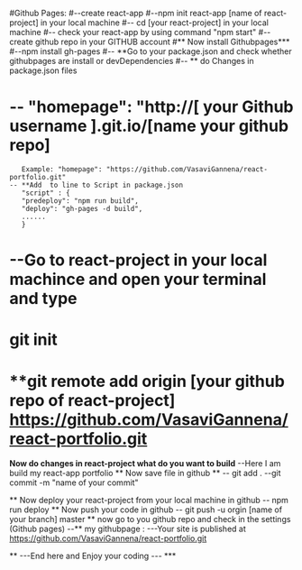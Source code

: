#Github Pages:
#--create react-app
#--npm init react-app [name of react-project] in your local machine
#-- cd [your react-project] in your local machine
#-- check your react-app by using command "npm start"
#--create github repo in your GITHUB account
#** Now install Githubpages***
#--npm install gh-pages
#-- **Go to your package.json and check whether githubpages are install or devDependencies
#-- ** do Changes in package.json files
  # -- "homepage": "http://[ your Github username ].git.io/[name your github repo]
       Example: "homepage": "https://github.com/VasaviGannena/react-portfolio.git"
    -- **Add  to line to Script in package.json
       "script" : {
       "predeploy": "npm run build",
       "deploy": "gh-pages -d build",
       ......
       }
 # --Go to react-project in your local machince and open your terminal and type
 # **git init**
 # **git remote add origin [your github repo of react-project] https://github.com/VasaviGannena/react-portfolio.git
  **Now do changes in react-project what do you want to build**
  --Here I am build my react-app portfolio
  ** Now save file in github **
       -- git add .
       --git commit -m "name of your commit"
       
 ** Now deploy your react-project from your local machine in github
      -- npm run deploy
 ** Now push your code in github
    -- git push -u orgin [name of your branch] master
 ** now go to you github repo and check in the settings (Github pages)
 --** my githubpage :
      ---Your site is published at https://github.com/VasaviGannena/react-portfolio.git
      
  ** ---End here and Enjoy your coding --- ***
 
 
       
  
  
       
   



